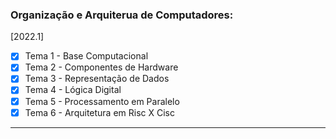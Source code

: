 ### Organização e Arquiterua de Computadores:

[2022.1]

- [x] Tema 1 - Base Computacional
- [x] Tema 2 - Componentes de Hardware
- [x] Tema 3 - Representação de Dados
- [x] Tema 4 - Lógica Digital
- [x] Tema 5 - Processamento em Paralelo
- [x] Tema 6 - Arquitetura em Risc X Cisc

---